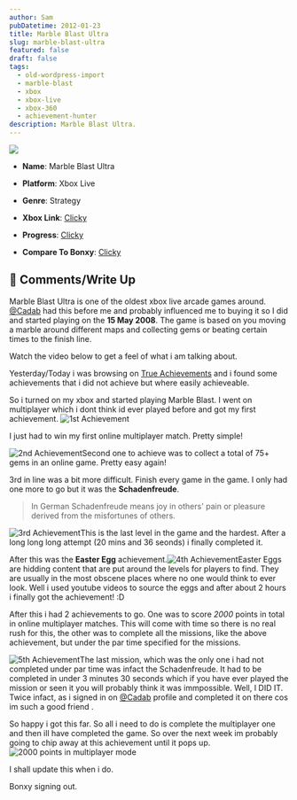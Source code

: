 ```yaml
---
author: Sam
pubDatetime: 2012-01-23
title: Marble Blast Ultra
slug: marble-blast-ultra
featured: false
draft: false
tags:
  - old-wordpress-import
  - marble-blast
  - xbox
  - xbox-live
  - xbox-360
  - achievement-hunter
description: Marble Blast Ultra.
---
```

<p style="text-align: justify"><img src="/assets/2012/2012-01-23-marble-blast-ultra-thumb.jpg"></p>

*   **Name**: Marble Blast Ultra
    
*   **Platform**: Xbox Live
    
*   **Genre**: Strategy
    
*   **Xbox Link**: [Clicky](http://marketplace.xbox.com/en-GB/Title/1480656855)
    
*   **Progress**: [Clicky](http://www.trueachievements.com/Marble-Blast-Ultra-xbox-360.htm?gamerid=332095)
    
*   **Compare To Bonxy**: [Clicky](https://live.xbox.com/en-GB/Activity/Details?titleId=1480656855&compareTo=Bonxy)
    

## **🔮 Comments/Write Up**

Marble Blast Ultra is one of the oldest xbox live arcade games around. [@Cadab](http://imjam.es) had this before me and probably influenced me to buying it so I did and started playing on the **15 May 2008**. The game is based on you moving a marble around different maps and collecting gems or beating certain times to the finish line.

Watch the video below to get a feel of what i am talking about.

Yesterday/Today i was browsing on [True Achievements](http://trueachievements.com/Bonxy) and i found some achievements that i did not achieve but where easily achieveable.

So i turned on my xbox and started playing Marble Blast. I went on multiplayer which i dont think id ever played before and got my first achievement. ![1st Achievement](http://cl.ly/2V2T2D1L202J3a3D3l2S/Image%202012-01-23%20at%2011.14.00%20PM.png)

I just had to win my first online multiplayer match. Pretty simple!

![2nd Achievement](http://cl.ly/2L2F0F091d3z1i2r0O0N/Image%202012-01-23%20at%2010.50.51%20PM.png)Second one to achieve was to collect a total of 75+ gems in an online game. Pretty easy again!

3rd in line was a bit more difficult. Finish every game in the game. I only had one more to go but it was the **Schadenfreude**.

> In German Schadenfreude means joy in others' pain or pleasure derived from the misfortunes of others.

![3rd Achievement](http://cl.ly/222f2z2y2n0o3R3C0Z0v/Image%202012-01-23%20at%2010.52.21%20PM.png)This is the last level in the game and the hardest. After a long long long attempt (20 mins and 36 seonds) i finally completed it.

After this was the **Easter Egg** achievement.![4th Achievement](http://cl.ly/3s303B3R191v291d0H1p/Image%202012-01-23%20at%2010.59.12%20PM.png)Easter Eggs are hidding content that are put around the levels for players to find. They are usually in the most obscene places where no one would think to ever look. Well i used youtube videos to source the eggs and after about 2 hours i finally got the achievement! :D

After this i had 2 achievements to go. One was to score _2000_ points in total in online multiplayer matches. This will come with time so there is no real rush for this, the other was to complete all the missions, like the above achievement, but under the par time specified for the missions.

![5th Achievement](http://cl.ly/2K1v09103k2i0M0I1s04/Image%202012-01-23%20at%2011.06.46%20PM.png)The last mission, which was the only one i had not completed under par time was infact the Schadenfreude. It had to be completed in under 3 minutes 30 seconds which if you have ever played the mission or seen it you will probably think it was immpossible. Well, I DID IT. Twice infact, as i signed in on [@Cadab](http://imjam.es) profile and completed it on there cos im such a good friend .

So happy i got this far. So all i need to do is complete the multiplayer one and then ill have completed the game. So over the next week im probably going to chip away at this achievement until it pops up.![2000 points in multiplayer mode](http://cl.ly/1f0l1S0s0p3i1g351s2p/Image%202012-01-23%20at%2011.18.30%20PM.png)

I shall update this when i do.

Bonxy signing out.